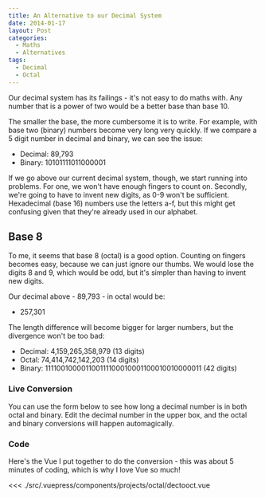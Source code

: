 ```yaml
---
title: An Alternative to our Decimal System
date: 2014-01-17
layout: Post
categories:
  - Maths
  - Alternatives
tags:
  - Decimal
  - Octal
---
```


Our decimal system has its failings - it's not easy to do maths with. Any number that is a power of two would be a better base than base 10.

<!-- more -->

The smaller the base, the more cumbersome it is to write. For example, with base two (binary) numbers become very long very quickly. If we compare a 5 digit number in decimal and binary, we can see the issue:

- Decimal: 89,793
- Binary: 10101111011000001

If we go above our current decimal system, though, we start running into problems. For one, we won't have enough fingers to count on. Secondly, we're going to have to invent new digits, as 0-9 won't be sufficient. Hexadecimal (base 16) numbers use the letters a-f, but this might get confusing given that they're already used in our alphabet.

## Base 8

To me, it seems that base 8 (octal) is a good option. Counting on fingers becomes easy, because we can just ignore our thumbs. We would lose the digits 8 and 9, which would be odd, but it's simpler than having to invent new digits.

Our decimal above - 89,793 - in octal would be:

- 257,301

The length difference will become bigger for larger numbers, but the divergence won't be too bad:

- Decimal: 4,159,265,358,979 (13 digits)
- Octal: 74,414,742,142,203 (14 digits)
- Binary: 111100100001100111100010001100010010000011 (42 digits)

### Live Conversion

You can use the form below to see how long a decimal number is in both octal and binary. Edit the decimal number in the upper box, and the octal and binary conversions will happen automagically.

<code-octal-dectooct />

### Code

Here's the Vue I put together to do the conversion - this was about 5 minutes of coding, which is why I love Vue so much!

<<< ./src/.vuepress/components/projects/octal/dectooct.vue
